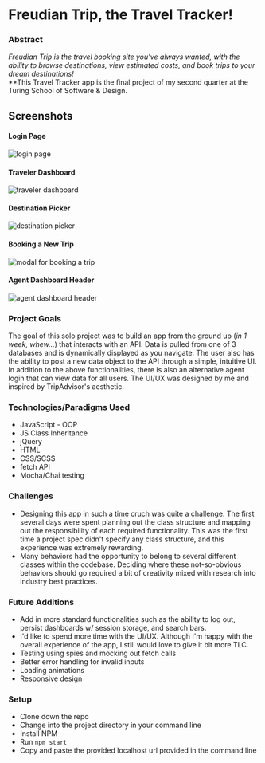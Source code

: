 # Freudian Trip, the Travel Tracker!

### Abstract
*Freudian Trip is the travel booking site you've always wanted, with the ability to browse destinations, view estimated costs, and book trips to your dream destinations!*  
**This Travel Tracker app is the final project of my second quarter at the Turing School of Software & Design.

## Screenshots
#### Login Page
![login page](https://i.postimg.cc/FzgwsGwP/Screen-Shot-2020-03-04-at-1-51-38-AM.png)
#### Traveler Dashboard
![traveler dashboard](https://i.postimg.cc/Bnwk6jwG/Screen-Shot-2020-03-04-at-1-52-21-AM.png)
#### Destination Picker
![destination picker](https://i.postimg.cc/0NM3J9LK/Screen-Shot-2020-03-04-at-1-52-51-AM.png)
#### Booking a New Trip
![modal for booking a trip](https://i.postimg.cc/HLqNwfgZ/Screen-Shot-2020-03-04-at-1-53-50-AM.png)
#### Agent Dashboard Header
![agent dashboard header](https://i.postimg.cc/htpMsvk3/Screen-Shot-2020-03-04-at-1-59-34-AM.png)

### Project Goals
The goal of this solo project was to build an app from the ground up (*in 1 week, whew...*) that interacts with an API. Data is pulled from one of 3 databases and is dynamically displayed as you navigate. The user also has the ability to post a new data object to the API through a simple, intuitive UI.
In addition to the above functionalities, there is also an alternative agent login that can view data for all users.
The UI/UX was designed by me and inspired by TripAdvisor's aesthetic.

### Technologies/Paradigms Used
- JavaScript - OOP
- JS Class Inheritance
- jQuery
- HTML
- CSS/SCSS
- fetch API
- Mocha/Chai testing

### Challenges
- Designing this app in such a time cruch was quite a challenge. The first several days were spent planning out the class structure and mapping out the responsibility of each required functionality. This was the first time a project spec didn't specify any class structure, and this experience was extremely rewarding.
- Many behaviors had the opportunity to belong to several different classes within the codebase. Deciding where these not-so-obvious behaviors should go required a bit of creativity mixed with research into industry best practices.

### Future Additions
- Add in more standard functionalities such as the ability to log out, persist dashboards w/ session storage, and search bars.
- I'd like to spend more time with the UI/UX. Although I'm happy with the overall experience of the app, I still would love to give it bit more TLC.
- Testing using spies and mocking out fetch calls
- Better error handling for invalid inputs
- Loading animations
- Responsive design

### Setup
- Clone down the repo 
- Change into the project directory in your command line
- Install NPM
- Run `npm start`
- Copy and paste the provided localhost url provided in the command line
